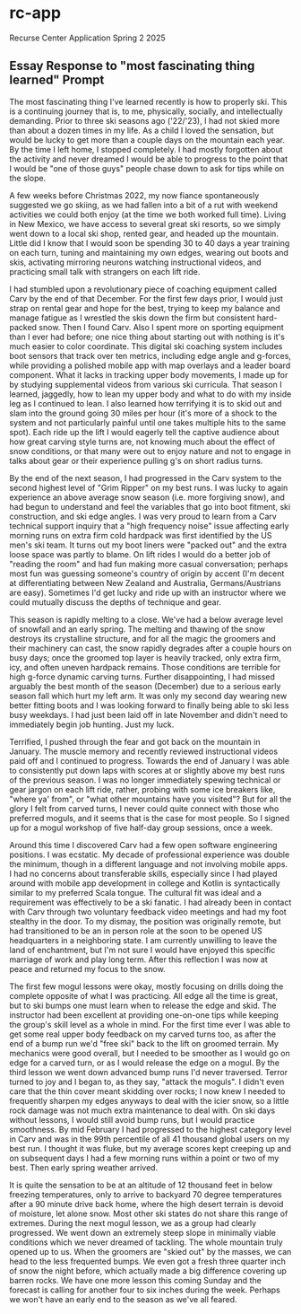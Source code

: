 # rc-app
Recurse Center Application Spring 2 2025

## Essay Response to "most fascinating thing learned" Prompt
The most fascinating thing I've learned recently is how to properly ski. This is a continuing journey that is, to me, physically, socially, and intellectually demanding. Prior to three ski seasons ago ('22/'23), I had not skied more than about a dozen times in my 
life. As a child I loved the sensation, but would be lucky to get more than a couple days on the mountain each year. By the time I left home, I stopped completely. I had mostly forgotten about the activity and never dreamed I would be able to progress to the point 
that I would be "one of those guys" people chase down to ask for tips while on the slope.

A few weeks before Christmas 2022, my now fiance spontaneously suggested we go skiing, as we had fallen into a bit of a rut with weekend activities we could both enjoy (at the time we both worked full time). Living in New Mexico, we have access to several great ski 
resorts, so we simply went down to a local ski shop, rented gear, and headed up the mountain. Little did I know that I would soon be spending 30 to 40 days a year training on each turn, tuning and maintaining my own edges, wearing out boots and skis, activating 
mirroring neurons watching instructional videos, and practicing small talk with strangers on each lift ride.

I had stumbled upon a revolutionary piece of coaching equipment called Carv by the end of that December. For the first few days prior, I would just strap on rental gear and hope for the best, trying to keep my balance and manage fatigue as I wrestled the skis down 
the firm but consistent hard-packed snow. Then I found Carv. Also I spent more on sporting equipment than I ever had before; one nice thing about starting out with nothing is it's much easier to color coordinate. This digital ski coaching system includes boot 
sensors that track over ten metrics, including edge angle and g-forces, while providing a polished mobile app with map overlays and a leader board component. What it lacks in tracking upper body movements, I made up for by studying supplemental videos from various 
ski curricula. That season I learned, jaggedly, how to lean my upper body and what to do with my inside leg as I continued to lean. I also learned how terrifying it is to skid out and slam into the ground going 30 miles per hour (it's more of a shock to the system 
and not particularly painful until one takes multiple hits to the same spot). Each ride up the lift I would eagerly tell the captive audience about how great carving style turns are, not knowing much about the effect of snow conditions, or that many were out to 
enjoy nature and not to engage in talks about gear or their experience pulling g's on short radius turns.

By the end of the next season, I had progressed in the Carv system to the second highest level of "Grim Ripper" on my best runs. I was lucky to again experience an above average snow season (i.e. more forgiving snow), and had begun to understand and feel the 
variables that go into boot fitment, ski construction, and ski edge angles. I was very proud to learn from a Carv technical support inquiry that a "high frequency noise" issue affecting early morning runs on extra firm cold hardpack was first identified by the US 
men's ski team. It turns out my boot liners were "packed out" and the extra loose space was partly to blame. On lift rides I would do a better job of "reading the room" and had fun making more casual conversation; perhaps most fun was guessing someone's country of 
origin by accent (I'm decent at differentiating between New Zealand and Australia, Germans/Austrians are easy). Sometimes I'd get lucky and ride up with an instructor where we could mutually discuss the depths of technique and gear.

This season is rapidly melting to a close. We've had a below average level of snowfall and an early spring. The melting and thawing of the snow destroys its crystalline structure, and for all the magic the groomers and their machinery can cast, the snow rapidly 
degrades after a couple hours on busy days; once the groomed top layer is heavily tracked, only extra firm, icy, and often uneven hardpack remains. Those conditions are terrible for high g-force dynamic carving turns. Further disappointing, I had missed arguably the 
best month of the season (December) due to a serious early season fall which hurt my left arm. It was only my second day wearing new better fitting boots and I was looking forward to finally being able to ski less busy weekdays. I had just been laid off in late 
November and didn't need to immediately begin job hunting. Just my luck.

Terrified, I pushed through the fear and got back on the mountain in January. The muscle memory and recently reviewed instructional videos paid off and I continued to progress. Towards the end of January I was able to consistently put down laps with scores at or 
slightly above my best runs of the previous season. I was no longer immediately spewing technical or gear jargon on each lift ride, rather, probing with some ice breakers like, "where ya' from", or "what other mountains have you visited"? But for all the glory I 
felt from carved turns, I never could quite connect with those who preferred moguls, and it seems that is the case for most people. So I signed up for a mogul workshop of five half-day group sessions, once a week.

Around this time I discovered Carv had a few open software engineering positions. I was ecstatic. My decade of professional experience was double the minimum, though in a different language and not involving mobile apps. I had no concerns about transferable skills, 
especially since I had played around with mobile app development in college and Kotlin is syntactically similar to my preferred Scala tongue. The cultural fit was ideal and a requirement was effectively to be a ski fanatic. I had already been in contact with Carv 
through two voluntary feedback video meetings and had my foot stealthy in the door. To my dismay, the position was originally remote, but had transitioned to be an in person role at the soon to be opened US headquarters in a neighboring state. I am currently 
unwilling to leave the land of enchantment, but I'm not sure I would have enjoyed this specific marriage of work and play long term. After this reflection I was now at peace and returned my focus to the snow.

The first few mogul lessons were okay, mostly focusing on drills doing the complete opposite of what I was practicing. All edge all the time is great, but to ski bumps one must learn when to release the edge and skid. The instructor had been excellent at providing 
one-on-one tips while keeping the group's skill level as a whole in mind. For the first time ever I was able to get some real upper body feedback on my carved turns too, as after the end of a bump run we'd "free ski" back to the lift on groomed terrain. My mechanics 
were good overall, but I needed to be smoother as I would go on edge for a carved turn, or as I would release the edge on a mogul. By the third lesson we went down advanced bump runs I'd never traversed. Terror turned to joy and I began to, as they say, "attack the 
moguls". I didn't even care that the thin cover meant skidding over rocks; I now knew I needed to frequently sharpen my edges anyways to deal with the icier snow, so a little rock damage was not much extra maintenance to deal with. On ski days without lessons, I 
would still avoid bump runs, but I would practice smoothness. By mid February I had progressed to the highest category level in Carv and was in the 99th percentile of all 41 thousand global users on my best run. I thought it was fluke, but my average scores kept 
creeping up and on subsequent days I had a few morning runs within a point or two of my best. Then early spring weather arrived.

It is quite the sensation to be at an altitude of 12 thousand feet in below freezing temperatures, only to arrive to backyard 70 degree temperatures after a 90 minute drive back home, where the high desert terrain is devoid of moisture, let alone snow. Most other 
ski states do not share this range of extremes. During the next mogul lesson, we as a group had clearly progressed. We went down an extremely steep slope in minimally viable conditions which we never dreamed of tackling. The whole mountain truly opened up to us. 
When the groomers are "skied out" by the masses, we can head to the less frequented bumps. We even got a fresh three quarter inch of snow the night before, which actually made a big difference covering up barren rocks. We have one more lesson this coming Sunday and 
the forecast is calling for another four to six inches during the week. Perhaps we won't have an early end to the season as we've all feared.

